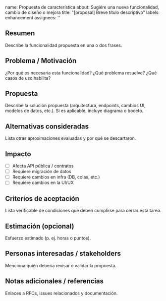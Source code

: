 <!--
Plantilla para solicitar nuevas funcionalidades o mejoras.
Describe el problema que solucionaría y una propuesta de diseño si la tienes.
-->

name: Propuesta de característica
about: Sugiére una nueva funcionalidad, cambio de diseño o mejora
title: "[proposal] Breve título descriptivo"
labels: enhancement
assignees: ''

## Resumen
Describe la funcionalidad propuesta en una o dos frases.

## Problema / Motivación
¿Por qué es necesaria esta funcionalidad? ¿Qué problema resuelve? ¿Qué casos de uso habilita?

## Propuesta
Describe la solución propuesta (arquitectura, endpoints, cambios UI, modelos de datos, etc.). Si es aplicable, incluye diagrama o boceto.

## Alternativas consideradas
Lista otras aproximaciones evaluadas y por qué se descartaron.

## Impacto
- [ ] Afecta API pública / contratos
- [ ] Requiere migración de datos
- [ ] Requiere cambios en infra (DB, colas, etc.)
- [ ] Requiere cambios en la UI/UX

## Criterios de aceptación
Lista verificable de condiciones que deben cumplirse para cerrar esta tarea.

## Estimación (opcional)
Esfuerzo estimado (p. ej. horas o puntos).

## Personas interesadas / stakeholders
Menciona quién debería revisar o validar la propuesta.

## Notas adicionales / referencias
Enlaces a RFCs, issues relacionados y documentación.